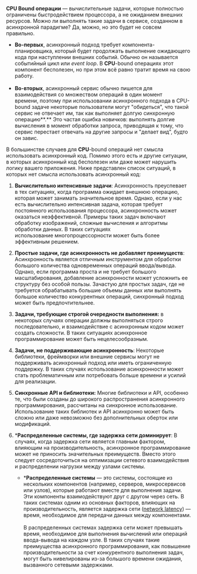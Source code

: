 
**CPU Bound операции** — вычислительные задачи, которые полностью ограничены быстродействием процессора, а не ожиданием внешних ресурсов. Можно ли выполнять такие задачи в сервисе, созданном в асинхронной парадигме? Да, можно, но это будет не совсем правильно. 

- **Во-первых**, асинхронный подход требует компонента-планировщика, который будет продолжать выполнение ожидающего кода при наступлении внешних событий. Обычно он называется событийный цикл или _event loop_. В **CPU**-bound операциях этот компонент бесполезен, но при этом всё равно тратит время на свою работу.   
     
- **Во-вторых**, асинхронный сервис обычно пишется для взаимодействия со множеством операций в один момент времени, поэтому при использовании асинхронного подхода в CPU-bound задаче некоторые пользователи могут "обидеться", что такой сервис не отвечает им, так как выполняет долгую синхронную операцию**.** Это частая ошибка новичков: выполнять долгие вычисления в момент обработки запроса, приводящая к тому, что сервис перестает отвечать на другие запросы и "делает вид", будто он завис.

В большинстве случаев для **CPU**-bound операций нет смысла использовать асинхронный код. Помимо этого есть и другие ситуации, в которых асинхронный код бесполезен или даже может нарушить логику вашего приложения. Ниже представлен список ситуаций, в которых нет смысла использовать асинхронный код: 

1. **Вычислительно интенсивные задачи**: Асинхронность преуспевает в тех ситуациях, когда программа ожидает внешнюю операцию, которая может занимать значительное время. Однако, если у нас есть вычислительно интенсивная задача, которая требует постоянного использования процессора, асинхронность может оказаться неэффективной. Примеры таких задач включают обработку изображений, сложные вычисления и алгоритмы обработки данных. В таких ситуациях использование многопроцессорности может быть более эффективным решением.
    
2. **Простые задачи, где асинхронность не добавляет преимуществ**: Асинхронность является отличным инструментом для обработки большого количества одновременных операций ввода/вывода. Однако, если программа проста и не требует большого масштабирования, добавление асинхронности может усложнить ее структуру без особой пользы. Зачастую для простых задач, где не требуется обрабатывать большие объемы данных или выполнять большое количество конкурентных операций, синхронный подход может быть предпочтительнее.
    
3. **Задачи, требующие строгой очередности выполнения:** в некоторых случаях операции должны выполняться строго последовательно, и взаимодействие с асинхронным кодом может создать сложности. В таких ситуациях асинхронное программирование может быть нецелесообразным.
    
4. **Задачи, не поддерживающие асинхронность**: Некоторые библиотеки, фреймворки или внешние сервисы могут не поддерживать асинхронный подход или иметь ограниченную поддержку. В таких случаях использование асинхронности может стать проблематичным или потребовать больше времени и усилий для реализации.
    
5. **Синхронные API и библиотеки:** Многие библиотеки и API, особенно те, что были созданы до широкого распространения асинхронного программирования, рассчитаны на синхронное использование. Использование таких библиотек и API асинхронно может быть сложно или даже невозможно без дополнительных оберток или модификаций.
    
6. ***Распределенные системы, где задержка сети доминирует**: В случаях, когда задержка сети является главным фактором, влияющим на производительность, асинхронное программирование может не приносить значительных преимуществ. Вместо этого следует сосредоточиться на оптимизации сетевого взаимодействия и распределении нагрузки между узлами системы.
    
    - ***Распределенные системы** — это системы, состоящие из нескольких компонентов (например, серверов, микросервисов или узлов), которые работают вместе для выполнения задачи. Эти компоненты взаимодействуют друг с другом через сеть. В таких системах одним из основных факторов, влияющих на производительность, является задержка сети ([network latency](https://en.wikipedia.org/wiki/Network_delay)) — время, необходимое для передачи данных между компонентами.  
               
        В распределенных системах задержка сети может превышать время, необходимое для выполнения вычислений или операций ввода-вывода на каждом узле. В таких случаях такие преимущества асинхронного программирования, как повышение производительности за счет конкурентного выполнения задач, могут быть нивелированы из-за большого времени ожидания, вызванного сетевыми задержками.